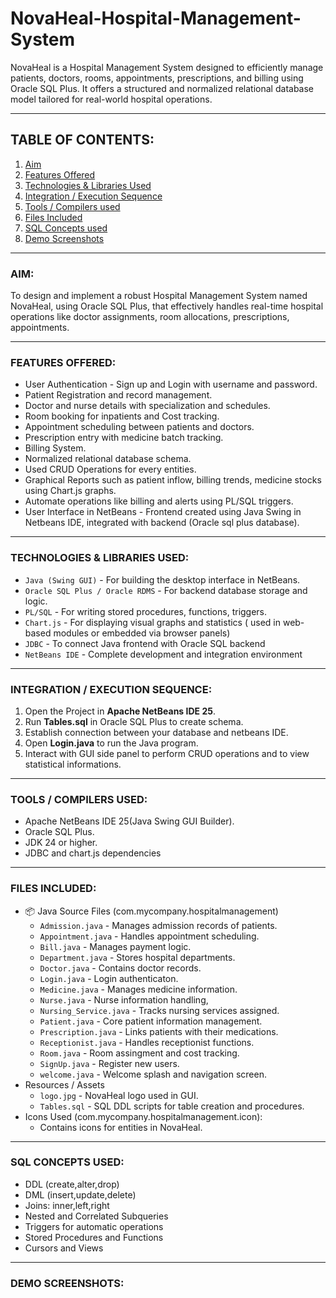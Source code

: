 # NovaHeal-Hospital-Management-System
NovaHeal is a Hospital Management System designed to efficiently manage patients, doctors, rooms, appointments, prescriptions, and billing using Oracle SQL Plus. It offers a structured and normalized relational database model tailored for real-world hospital operations.
___
## TABLE OF CONTENTS:
1. [Aim](#aim)
2. [Features Offered](#features-offered)
3. [Technologies & Libraries Used](#technologies--libraries-used)
4. [Integration / Execution Sequence](#integration--execution-sequence)
5. [Tools / Compilers used](#tools--compilers-used)
6. [Files Included](#files-included)
7. [SQL Concepts used](#sql-concepts-used)
8. [Demo Screenshots](#demo-screenshots)

___
### AIM:
  To design and implement a robust Hospital Management System named NovaHeal, using Oracle SQL Plus, that effectively handles real-time hospital operations like doctor assignments, room allocations, prescriptions, appointments.

___
### FEATURES OFFERED:
+ User Authentication - Sign up and Login with username and password.
+ Patient Registration and record management.
+ Doctor and nurse details with specialization and schedules.
+ Room booking for inpatients and Cost tracking.
+ Appointment scheduling between patients and doctors.
+ Prescription entry with medicine batch tracking.
+ Billing System.
+ Normalized relational database schema.
+ Used CRUD Operations for every entities.
+ Graphical Reports such as patient inflow, billing trends, medicine stocks using Chart.js graphs.
+ Automate operations like billing and alerts using PL/SQL triggers.
+ User Interface in NetBeans - Frontend created using Java Swing in Netbeans IDE, integrated with backend (Oracle sql plus database).

___
### TECHNOLOGIES & LIBRARIES USED:
+ `Java (Swing GUI)` - For building the desktop interface in NetBeans.
+ `Oracle SQL Plus / Oracle RDMS` - For backend database storage and logic.
+ `PL/SQL` - For writing stored procedures, functions, triggers.
+ `Chart.js` - For displaying visual graphs and statistics ( used in web-based modules or embedded via browser panels)
+ `JDBC` - To connect Java frontend with Oracle SQL backend
+ `NetBeans IDE` - Complete development and integration environment
___
### INTEGRATION / EXECUTION SEQUENCE:
1. Open the Project in **Apache NetBeans IDE 25**.
2. Run **Tables.sql** in Oracle SQL Plus to create schema.
3. Establish connection between your database and netbeans IDE.
4. Open **Login.java** to run the Java program.
5. Interact with GUI side panel to perform CRUD operations and to view statistical informations.
___
### TOOLS / COMPILERS USED:
- Apache NetBeans IDE 25(Java Swing GUI Builder).
- Oracle SQL Plus.
- JDK 24 or higher.
- JDBC and chart.js dependencies
___
### FILES INCLUDED:
- 📦 Java Source Files (com.mycompany.hospitalmanagement)
    + `Admission.java` - Manages admission records of patients.
    + `Appointment.java` - Handles appointment scheduling.
    + `Bill.java` - Manages payment logic.
    + `Department.java` - Stores hospital departments.
    + `Doctor.java` - Contains doctor records.
    + `Login.java` - Login authenticaton.
    + `Medicine.java` - Manages medicine information.
    + `Nurse.java` - Nurse information handling,
    + `Nursing_Service.java` - Tracks nursing services assigned.
    + `Patient.java` - Core patient information management.
    + `Prescription.java` - Links patients with their medications.
    + `Receptionist.java` - Handles receptionist functions.
    + `Room.java` - Room assingment and cost tracking.
    + `SignUp.java` - Register new users.
    + `welcome.java` - Welcome splash and navigation screen.
- Resources / Assets
    + `logo.jpg` - NovaHeal logo used in GUI.
    + `Tables.sql` - SQL DDL scripts for table creation and procedures.
- Icons Used (com.mycompany.hospitalmanagement.icon):
    + Contains icons for entities in NovaHeal.
___
### SQL CONCEPTS USED:
 + DDL (create,alter,drop)
 + DML (insert,update,delete)
 + Joins: inner,left,right
 + Nested and Correlated Subqueries
 + Triggers for automatic operations
 + Stored Procedures and Functions
 + Cursors and Views
___
### DEMO SCREENSHOTS:



